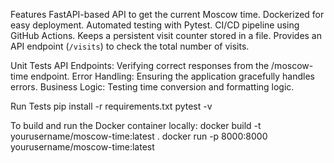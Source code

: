 Features
FastAPI-based API to get the current Moscow time.
Dockerized for easy deployment.
Automated testing with Pytest.
CI/CD pipeline using GitHub Actions.
Keeps a persistent visit counter stored in a file.
Provides an API endpoint (`/visits`) to check the total number of visits.


Unit Tests
API Endpoints: Verifying correct responses from the /moscow-time endpoint.
Error Handling: Ensuring the application gracefully handles errors.
Business Logic: Testing time conversion and formatting logic.

Run Tests
pip install -r requirements.txt
pytest -v

To build and run the Docker container locally:
docker build -t yourusername/moscow-time:latest .
docker run -p 8000:8000 yourusername/moscow-time:latest
